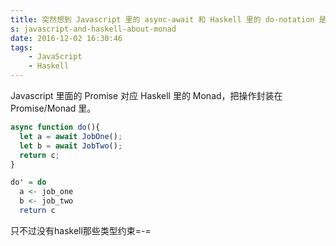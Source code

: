 ```yaml
---
title: 突然想到 Javascript 里的 async-await 和 Haskell 里的 do-notation 是一个东西
s: javascript-and-haskell-about-monad
date: 2016-12-02 16:30:46
tags:
    - JavaScript
    - Haskell
---
```

Javascript 里面的 Promise 对应 Haskell 里的 Monad，把操作封装在 Promise/Monad 里。

```js
async function do(){
  let a = await JobOne();
  let b = await JobTwo();
  return c;
}
```
<!--more-->
```haskell
do' = do
  a <- job_one
  b <- job_two
  return c
```

只不过没有haskell那些类型约束=-=
